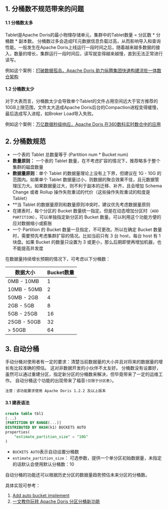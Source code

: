 ## 1. 分桶数不规范带来的问题

#### 1.1 分桶数太多

Tablet是Apache Doris的最小物理存储单元，集群中的Tablet数量 = 分区数 * 分桶数 * 副本数。
分桶数过多会造成FE元数据信息负载过高，从而影响导入和查询性能。一般发生在Apache Doris上线运行一段时间之后，随着越来越多数据的接入，数量的增长，集群运行一段时间后，读写就变得越来越慢，直到无法正常进行读写。

例如这个案例：[打破数据孤岛，Apache Doris 助力纵腾集团快速构建流批一体数仓架构](https://mp.weixin.qq.com/s/fHoFHLmdYKXV5AAKKRCPIg)

#### 1.2 分桶数太少

对于大表而言，分桶数太少会导致单个Tablet的文件占用空间远大于官方推荐的10GB上限范围，文件太大造成Apache Doris后台的Compaction进程变得缓慢，最后造成写入进程，如Broker Load导入失败。

例如这个案例：[万亿数据秒级响应，Apache Doris 在360数科实时数仓中的应用](https://mp.weixin.qq.com/s?__biz=Mzg3Njc2NDAwOA==&mid=2247509531&idx=1&sn=60f3b5160acf1f2e6df2f30242dc4306&chksm=cf2fa81cf858210abd2b7158c19b39dc1431cc9114b1f463d25586dafe8c60673992deda574a&token=1641510121&lang=zh_CN#rd)

## 2. 分桶数规范

* 一个表的 Tablet 总数量等于 (Partition num * Bucket num)
*  **数量原则：** 一个表的 Tablet 数量，在不考虑扩容的情况下，推荐略多于整个集群的磁盘数量
*  **数据量原则**：单个 Tablet 的数据量理论上没有上下界，但建议在 1G - 10G 的范围内。如果单个 Tablet 数据量过小，则数据的聚合效果不佳，且元数据管理压力大。如果数据量过大，则不利于副本的迁移、补齐，且会增加 Schema Change 或者 Rollup 操作失败重试的代价（这些操作失败重试的粒度是 Tablet）
* **当 Tablet 的数据量原则和数量原则冲突时，建议优先考虑数据量原则
* 在建表时，每个分区的 Bucket 数量统一指定。但是在动态增加分区时（`ADD PARTITION`），可以单独指定新分区的 Bucket 数量。可以利用这个功能方便的应对数据缩小或膨胀
* 一个 Partition 的 Bucket 数量一旦指定，不可更改。所以在确定 Bucket 数量时，需要预先考虑集群扩容的情况。比如当前只有 3 台 host，每台 host 有 1 块盘。如果 Bucket 的数量只设置为 3 或更小，那么后期即使再增加机器，也不能提高并发度

在数据量持续增长预期的情况下，可考虑以下分桶数：

| 数据大小    | Bucket数量 |
| ----------- | ----------- |
| 0MB - 10MB      | 1      |
| 10MB - 50MB   | 2        |
| 50MB - 2GB | 4           |
| 2GB - 5GB  |     8        
| 5GB - 25GB |     16      |
| 25GB - 50GB |    32      |
|    > 50GB  |     64      |

## 3. 自动分桶

手动分桶对使用者有一定的要求：清楚当前数据量的大小并且对将来的数据量的增长有比较准确的预估。
这对非数据开发的小伙伴不太友好。
分桶数没有设置好，虽然可以通过重建分区，指定新分区的分桶数来解决，但毕竟带来了一定的运维工作。
自动分桶这个功能的出现带来了福音`(仅限于分区表)`。

`注意：该功能要求使用 Apache Doris 1.2.2 及以上版本`

#### 3.1 建表语法

```sql 
create table tbl1
(...)
[PARTITION BY RANGE(...)]
DISTRIBUTED BY HASH(k1) BUCKETS AUTO
properties(
    "estimate_partition_size" = "10G"
)
```

- `BUCKETS AUTO`表示自动设置分桶数
- `estimate_partition_size`： 可选参数，提供一个单分区初始数据量，未指定的话默认会使用默认分桶数：10

自动分桶的功能还可以根据历史分区的数据量趋势预估未来分区的分桶数。

具体实现可参考：
1. [Add auto bucket implement](https://github.com/apache/doris/pull/15250)
2. [一文教你玩转 Apache Doris 分区分桶新功能](https://www.infoq.cn/article/pMLQASjU1bmTpME1649q)







